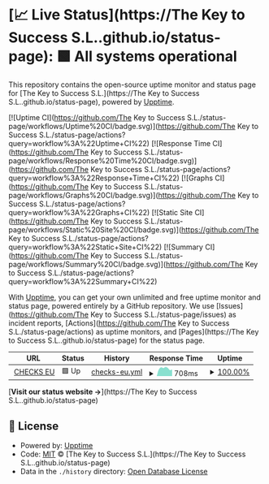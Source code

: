 # [📈 Live Status](https://The Key to Success S.L..github.io/status-page): <!--live status--> **🟩 All systems operational**

This repository contains the open-source uptime monitor and status page for [The Key to Success S.L.](https://The Key to Success S.L..github.io/status-page), powered by [Upptime](https://github.com/upptime/upptime).

[![Uptime CI](https://github.com/The Key to Success S.L./status-page/workflows/Uptime%20CI/badge.svg)](https://github.com/The Key to Success S.L./status-page/actions?query=workflow%3A%22Uptime+CI%22)
[![Response Time CI](https://github.com/The Key to Success S.L./status-page/workflows/Response%20Time%20CI/badge.svg)](https://github.com/The Key to Success S.L./status-page/actions?query=workflow%3A%22Response+Time+CI%22)
[![Graphs CI](https://github.com/The Key to Success S.L./status-page/workflows/Graphs%20CI/badge.svg)](https://github.com/The Key to Success S.L./status-page/actions?query=workflow%3A%22Graphs+CI%22)
[![Static Site CI](https://github.com/The Key to Success S.L./status-page/workflows/Static%20Site%20CI/badge.svg)](https://github.com/The Key to Success S.L./status-page/actions?query=workflow%3A%22Static+Site+CI%22)
[![Summary CI](https://github.com/The Key to Success S.L./status-page/workflows/Summary%20CI/badge.svg)](https://github.com/The Key to Success S.L./status-page/actions?query=workflow%3A%22Summary+CI%22)

With [Upptime](https://upptime.js.org), you can get your own unlimited and free uptime monitor and status page, powered entirely by a GitHub repository. We use [Issues](https://github.com/The Key to Success S.L./status-page/issues) as incident reports, [Actions](https://github.com/The Key to Success S.L./status-page/actions) as uptime monitors, and [Pages](https://The Key to Success S.L..github.io/status-page) for the status page.

<!--start: status pages-->
<!-- This summary is generated by Upptime (https://github.com/upptime/upptime) -->
<!-- Do not edit this manually, your changes will be overwritten -->
<!-- prettier-ignore -->
| URL | Status | History | Response Time | Uptime |
| --- | ------ | ------- | ------------- | ------ |
| <img alt="" src="https://icons.duckduckgo.com/ip3/tkschecks.com.ico" height="13"> [CHECKS EU](https://tkschecks.com) | 🟩 Up | [checks-eu.yml](https://github.com/TKS-IT/status-page/commits/HEAD/history/checks-eu.yml) | <details><summary><img alt="Response time graph" src="./graphs/checks-eu/response-time-week.png" height="20"> 708ms</summary><br><a href="https://TKS-IT.github.io/status-page/history/checks-eu"><img alt="Response time 708" src="https://img.shields.io/endpoint?url=https%3A%2F%2Fraw.githubusercontent.com%2FTKS-IT%2Fstatus-page%2FHEAD%2Fapi%2Fchecks-eu%2Fresponse-time.json"></a><br><a href="https://TKS-IT.github.io/status-page/history/checks-eu"><img alt="24-hour response time 708" src="https://img.shields.io/endpoint?url=https%3A%2F%2Fraw.githubusercontent.com%2FTKS-IT%2Fstatus-page%2FHEAD%2Fapi%2Fchecks-eu%2Fresponse-time-day.json"></a><br><a href="https://TKS-IT.github.io/status-page/history/checks-eu"><img alt="7-day response time 708" src="https://img.shields.io/endpoint?url=https%3A%2F%2Fraw.githubusercontent.com%2FTKS-IT%2Fstatus-page%2FHEAD%2Fapi%2Fchecks-eu%2Fresponse-time-week.json"></a><br><a href="https://TKS-IT.github.io/status-page/history/checks-eu"><img alt="30-day response time 708" src="https://img.shields.io/endpoint?url=https%3A%2F%2Fraw.githubusercontent.com%2FTKS-IT%2Fstatus-page%2FHEAD%2Fapi%2Fchecks-eu%2Fresponse-time-month.json"></a><br><a href="https://TKS-IT.github.io/status-page/history/checks-eu"><img alt="1-year response time 708" src="https://img.shields.io/endpoint?url=https%3A%2F%2Fraw.githubusercontent.com%2FTKS-IT%2Fstatus-page%2FHEAD%2Fapi%2Fchecks-eu%2Fresponse-time-year.json"></a></details> | <details><summary><a href="https://TKS-IT.github.io/status-page/history/checks-eu">100.00%</a></summary><a href="https://TKS-IT.github.io/status-page/history/checks-eu"><img alt="All-time uptime 100.00%" src="https://img.shields.io/endpoint?url=https%3A%2F%2Fraw.githubusercontent.com%2FTKS-IT%2Fstatus-page%2FHEAD%2Fapi%2Fchecks-eu%2Fuptime.json"></a><br><a href="https://TKS-IT.github.io/status-page/history/checks-eu"><img alt="24-hour uptime 100.00%" src="https://img.shields.io/endpoint?url=https%3A%2F%2Fraw.githubusercontent.com%2FTKS-IT%2Fstatus-page%2FHEAD%2Fapi%2Fchecks-eu%2Fuptime-day.json"></a><br><a href="https://TKS-IT.github.io/status-page/history/checks-eu"><img alt="7-day uptime 100.00%" src="https://img.shields.io/endpoint?url=https%3A%2F%2Fraw.githubusercontent.com%2FTKS-IT%2Fstatus-page%2FHEAD%2Fapi%2Fchecks-eu%2Fuptime-week.json"></a><br><a href="https://TKS-IT.github.io/status-page/history/checks-eu"><img alt="30-day uptime 100.00%" src="https://img.shields.io/endpoint?url=https%3A%2F%2Fraw.githubusercontent.com%2FTKS-IT%2Fstatus-page%2FHEAD%2Fapi%2Fchecks-eu%2Fuptime-month.json"></a><br><a href="https://TKS-IT.github.io/status-page/history/checks-eu"><img alt="1-year uptime 100.00%" src="https://img.shields.io/endpoint?url=https%3A%2F%2Fraw.githubusercontent.com%2FTKS-IT%2Fstatus-page%2FHEAD%2Fapi%2Fchecks-eu%2Fuptime-year.json"></a></details>

<!--end: status pages-->

[**Visit our status website →**](https://The Key to Success S.L..github.io/status-page)

## 📄 License

- Powered by: [Upptime](https://github.com/upptime/upptime)
- Code: [MIT](./LICENSE) © [The Key to Success S.L.](https://The Key to Success S.L..github.io/status-page)
- Data in the `./history` directory: [Open Database License](https://opendatacommons.org/licenses/odbl/1-0/)
